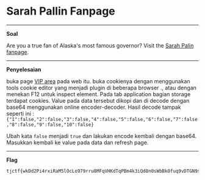 # Sarah Pallin Fanpage

____________________________________
**Soal**

Are you a true fan of Alaska's most famous governor? Visit the [Sarah Palin fanpage](https://sarah_palin_fanpage.tjctf.org/).


____________________________________
**Penyelesaian**

buka page [VIP area](https://sarah_palin_fanpage.tjctf.org/exclusive) pada web itu. buka cookienya dengan menggunakan tools cookie editor yang menjadi plugin di beberapa browser ., atau dengan menekan F12 untuk inspect element. Pada tab application bagian storage terdapat cookies. Value pada data tersebut dikopi dan di decode dengan base64 menggunakan online encoder-decoder.
Hasil decode tampak seperti ini : `{"1":false,"2":false,"3":false,"4":false,"5":false,"6":false,"7":false,"8":false,"9":false,"10":false}`

Ubah kata `false` menjadi `true` dan lakukan encode kembali dengan base64. Masukkan kembali ke value pada data dan refresh page.

____________________________________
**Flag**

```
tjctf{wkDd2Pi4rxiRaM5lOcLo979rru8MFqVHKdTqPBm4k3iQd8n0sWbBkOfuq9vDTGN9suZgYlH3jq6QTp3tG3EYapzsTHL7ycqRTP5Qf6rQSB33DcQaaqwQhpbuqPBm4k3iQd8n0sWbBkOf}
```